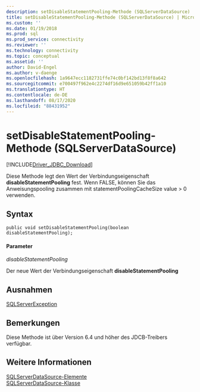 ```yaml
---
description: setDisableStatementPooling-Methode (SQLServerDataSource)
title: setDisableStatementPooling-Methode (SQLServerDataSource) | Microsoft-Dokumentation
ms.custom: ''
ms.date: 01/19/2018
ms.prod: sql
ms.prod_service: connectivity
ms.reviewer: ''
ms.technology: connectivity
ms.topic: conceptual
ms.assetid: ''
author: David-Engel
ms.author: v-daenge
ms.openlocfilehash: 1a9647ecc1182731ffe74c0bf142bd13f8f8a642
ms.sourcegitcommit: e700497f962e4c2274df16d9e651059b42ff1a10
ms.translationtype: HT
ms.contentlocale: de-DE
ms.lasthandoff: 08/17/2020
ms.locfileid: "88431952"
---
```

# <a name="setdisablestatementpooling-method-sqlserverdatasource"></a>setDisableStatementPooling-Methode (SQLServerDataSource)
[!INCLUDE[Driver_JDBC_Download](../../../includes/driver_jdbc_download.md)]

  Diese Methode legt den Wert der Verbindungseigenschaft **disableStatementPooling** fest. Wenn FALSE, können Sie das Anweisungspooling zusammen mit statementPoolingCacheSize value > 0 verwenden.  

## <a name="syntax"></a>Syntax  
  
```
public void setDisableStatementPooling(boolean disableStatementPooling);  
```  
  
#### <a name="parameters"></a>Parameter  
 *disableStatementPooling*  
  
 Der neue Wert der Verbindungseigenschaft **disableStatementPooling**  

## <a name="exceptions"></a>Ausnahmen  
 [SQLServerException](../../../connect/jdbc/reference/sqlserverexception-class.md)  
 
## <a name="remarks"></a>Bemerkungen  
 Diese Methode ist über Version 6.4 und höher des JDCB-Treibers verfügbar.
 
## <a name="see-also"></a>Weitere Informationen  
 [SQLServerDataSource-Elemente](../../../connect/jdbc/reference/sqlserverdatasource-members.md)   
 [SQLServerDataSource-Klasse](../../../connect/jdbc/reference/sqlserverdatasource-class.md)  
  
  
